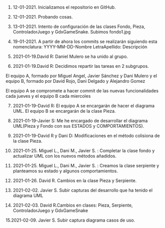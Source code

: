 1. 12-01-2021. Inicializamos el repositorio en GitHub.

2. 12-01-2021. Probando cosas.

3. 13-01-2021. Intento de configuración de las clases Fondo, Pieza, ControladorJuego y GdxGameSnake. Subimos fondo1.jpg

4. 19-01-2021. A partir de ahora los commits se realizarán siguiendo esta nomenclatura: YYYY-MM-DD-Nombre LetraApellido: Descripción

5. 2021-01-19.David R: Daniel Mulero se ha unido al grupo.

6. 2021-01-19.David R: Decidimos repartir las tareas en 2 subgrupos.

El equipo A, formado por Miguel Angel, Javier Sánchez y Dani Mulero y el equipo B, formado por David Rojo, Dani Delgado y Alejandro Gomez

El equipo A se compromete a hacer commit de las nuevas funcionalidades cada jueves y el equipo B cada miercoles

7. 2021-01-19-David R: El equipo A se encargarán de hacer el diagrama UML. El equipo B se encargarán de la clase Pieza.

8. 2021-01-19-Javier S: Me he encargado de desarrollar el diagrama UML(Pieza y Fondo con sus ESTADOS y COMPORTAMIENTOS).

9. 2021-01-19-David R y Dani D: Modificaciones en el método colisiona de la clase Pieza.

10. 2021-01-25. Miguel L., Dani M., Javier S. : Completar la clase fondo y actualizar UML con los nuevos métodos añadidos.

11. 2021-01-25. Miguel L., Dani M., Javier S. : Creamos la clase serpiente y planteamos su estado y algunos comportamientos.

12. 2021-01-26. David R. Cambios en la clase Pieza y Serpiente.

13. 2021-02-02. Javier S. Subir capturas del desarrollo que ha tenido el diagrama UML

14. 2021-02-03. David R.Cambios en clases: Pieza, Serpiente, ControladorJuego y GdxGameSnake

15.2021-02-09. Javier S. Subir captura diagrama casos de uso.

